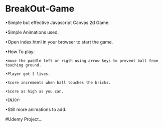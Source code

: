 # BreakOut-Game

  •Simple but effective Javascript Canvas 2d Game.

  •Simple Animations used.

  •Open index.html in your browser to start the game.

  •How To play:

    •move the paddle left or rigth using arrow keys to prevent ball from touching ground.

    •Player got 3 lives.

    •Score increments when ball touches the bricks.

    •Score as high as you can.

    •ENJOY!

  •Still more animations to add.  
  
  #Udemy Project...
  
